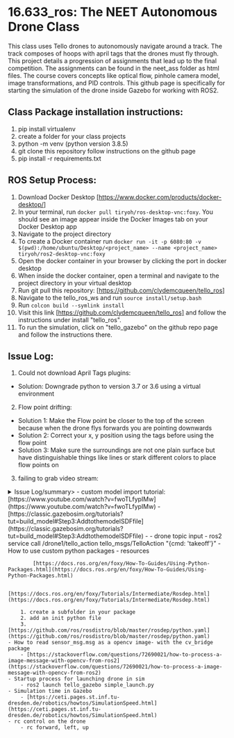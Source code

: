 # 16.633_ros: The NEET Autonomous Drone Class
This class uses Tello drones to autonomously navigate around a track. The track composes of hoops with april tags that the drones must fly through. This project details a progression of assignments that lead up to the final competition. The assignments can be found in the neet_ass folder as html files. The course covers concepts like optical flow, pinhole camera model, image transformations, and PID controls. This github page is specifically for starting the simulation of the drone inside Gazebo for working with ROS2. 

## Class Package installation instructions:
1. pip install virtualenv
2. create a folder for your class projects
3. python<version> -m venv <virtual-environment-name> (python version 3.8.5)
4. git clone this repository follow instructions on the github page
5. pip install -r requirements.txt

## ROS Setup Process: 
1. Download Docker Desktop [https://www.docker.com/products/docker-desktop/]
2. In your terminal, run `docker pull tiryoh/ros-desktop-vnc:foxy`. You should see an image appear inside the Docker Images tab on your Docker Desktop app
3. Navigate to the project directory
4. To create a Docker container run `docker run -it -p 6080:80 -v $(pwd):/home/ubuntu/Desktop/<project_name> --name <project_name> tiryoh/ros2-desktop-vnc:foxy`
5. Open the docker container in your browser by clicking the port in docker desktop
6. When inside the docker container, open a terminal and navigate to the project directory in your virtual desktop
7. Run git pull this repository: [https://github.com/clydemcqueen/tello_ros]
8. Navigate to the tello_ros_ws and run `source install/setup.bash`
9. Run `colcon build --symlink install`
10. Visit this link [https://github.com/clydemcqueen/tello_ros] and follow the instructions under install "tello_ros".
11. To run the simulation, click on "tello_gazebo" on the github repo page and follow the instructions there. 


## Issue Log:
1. Could not download April Tags plugins:
- Solution: Downgrade python to version 3.7 or 3.6 using a virtual environment 
2. Flow point drifting:
- Solution 1: Make the Flow point be closer to the top of the screen because when the drone flys forwards you are pointing downwards
- Solution 2: Correct your x, y position using the tags before using the flow point 
- Solution 3: Make sure the surroundings are not one plain surface but have distinguishable things like lines or stark different colors to place flow points on 
3. failing to grab video stream: 

<details>
  <summary>Issue Log/summary>
    - custom model import tutorial: [https://www.youtube.com/watch?v=fwoTLfypIMw](https://www.youtube.com/watch?v=fwoTLfypIMw)
        - [https://classic.gazebosim.org/tutorials?tut=build_model#Step3:AddtothemodelSDFfile](https://classic.gazebosim.org/tutorials?tut=build_model#Step3:AddtothemodelSDFfile)
        - 
    - drone topic input
        - ros2 service call /drone1/tello_action tello_msgs/TelloAction "{cmd: 'takeoff'}”
    - How to use custom python packages
        - resources
            
            [https://docs.ros.org/en/foxy/How-To-Guides/Using-Python-Packages.html](https://docs.ros.org/en/foxy/How-To-Guides/Using-Python-Packages.html)
            
            [https://docs.ros.org/en/foxy/Tutorials/Intermediate/Rosdep.html](https://docs.ros.org/en/foxy/Tutorials/Intermediate/Rosdep.html)
            
        1. create a subfolder in your package 
        2. add an init python file 
        3. [https://github.com/ros/rosdistro/blob/master/rosdep/python.yaml](https://github.com/ros/rosdistro/blob/master/rosdep/python.yaml)
    - How to read sensor_msg.msg as a opencv image- with the cv_bridge package
        - [https://stackoverflow.com/questions/72690021/how-to-process-a-image-message-with-opencv-from-ros2](https://stackoverflow.com/questions/72690021/how-to-process-a-image-message-with-opencv-from-ros2)
    - Startup process for launching drone in sim
        - ros2 launch tello_gazebo simple_launch.py
    - Simulation time in Gazebo
        - [https://ceti.pages.st.inf.tu-dresden.de/robotics/howtos/SimulationSpeed.html](https://ceti.pages.st.inf.tu-dresden.de/robotics/howtos/SimulationSpeed.html)
    - rc control on the drone
        - rc forward, left, up
</details>
